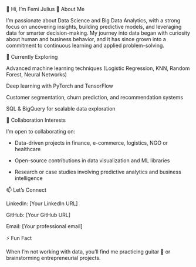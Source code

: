 👋 Hi, I’m Femi Julius
👀 About Me

I’m passionate about Data Science and Big Data Analytics, with a strong focus on uncovering insights, building predictive models, and leveraging data for smarter decision-making. My journey into data began with curiosity about human and business behavior, and it has since grown into a commitment to continuous learning and applied problem-solving.

🌱 Currently Exploring

Advanced machine learning techniques (Logistic Regression, KNN, Random Forest, Neural Networks)

Deep learning with PyTorch and TensorFlow

Customer segmentation, churn prediction, and recommendation systems

SQL & BigQuery for scalable data exploration
 
🤝 Collaboration Interests

I’m open to collaborating on:

- Data-driven projects in finance, e-commerce, logistics, NGO or healthcare

- Open-source contributions in data visualization and ML libraries

- Research or case studies involving predictive analytics and business intelligence

📫 Let’s Connect

LinkedIn: [Your LinkedIn URL]

GitHub: [Your GitHub URL]

Email: [Your professional email]

⚡ Fun Fact

When I’m not working with data, you’ll find me practicing guitar 🎸 or brainstorming entrepreneurial projects.

<!---
Kartdeman/Kartdeman is a ✨ special ✨ repository because its `README.md` (this file) appears on your GitHub profile.
You can click the Preview link to take a look at your changes.
--->
